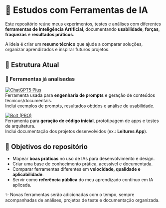 # 🤖 Estudos com Ferramentas de IA

Este repositório reúne meus experimentos, testes e análises com diferentes **ferramentas de Inteligência Artificial**, documentando **usabilidade**, **forças**, **fraquezas** e **resultados práticos**.  

A ideia é criar um **resumo técnico** que ajude a comparar soluções, organizar aprendizados e inspirar futuros projetos.  

## 📂 Estrutura Atual

### 🔹 Ferramentas já analisadas

[![ChatGPT5 Plus](https://img.shields.io/badge/ChatGPT5%20Plus-IA%20Generativa-8A2BE2?style=for-the-badge&logo=openai&logoColor=white)](https://github.com/luzbelasouza/estudos-ferramentas-ia/tree/main/ChatGPT5-Plus%20)  
Ferramenta usada para **engenharia de prompts** e geração de conteúdos técnicos/documentais.  
Inclui exemplos de prompts, resultados obtidos e análise de usabilidade.



[![Bolt (PRO)](https://img.shields.io/badge/Bolt%20(PRO)-Prot%C3%B3tipos%20R%C3%A1pidos-00CED1?style=for-the-badge&logo=vercel&logoColor=white)](https://github.com/luzbelasouza/estudos-ferramentas-ia/tree/main/bolt)  
Ferramenta para **geração de código inicial**, prototipagem de apps e testes de arquitetura.  
Inclui documentação dos projetos desenvolvidos (ex.: **Leitures App**).

## 🎯 Objetivos do repositório

- Mapear **boas práticas** no uso de IAs para desenvolvimento e design.  
- Criar uma base de conhecimento prática, acessível e documentada.  
- Comparar ferramentas diferentes em **velocidade, qualidade e aplicabilidade**.  
- Servir como **referência pública** do meu aprendizado contínuo em IA aplicada.  


✨ Novas ferramentas serão adicionadas com o tempo, sempre acompanhadas de análises, projetos de teste e documentação organizada.
